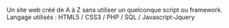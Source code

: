 Un site web créé de A à Z sans utiliser un quelconque script ou framework.
Langage utilisés : HTML5 / CSS3 / PHP / SQL / Javascript-Jquery